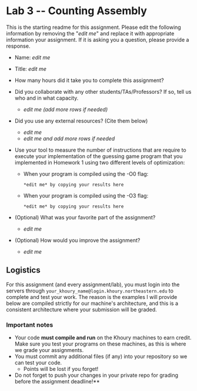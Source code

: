 # Lab 3 -- Counting Assembly

This is the starting readme for this assignment.  Please edit the following 
information by removing the "*edit me*" and replace it with appropriate 
information your assignment. If it is asking you a question, please provide 
a response.

- Name: *edit me*

- Title: *edit me*

- How many hours did it take you to complete this assignment? 

- Did you collaborate with any other students/TAs/Professors? If so, tell 
  us who and in what capacity.
  - *edit me (add more rows if needed)*
  
- Did you use any external resources? (Cite them below)
  - *edit me*
  - *edit me and add more rows if needed*
  
- Use your tool to measure the  number of instructions that are require to 
  execute your implementation of the guessing game program that you 
  implemented in Homework 1 using two different levels of optimization:

  - When your program is compiled using the -O0 flag:

    ```
    *edit me* by copying your results here
    ```

  - When your program is compiled using the -O3 flag:

    ```
    *edit me* by copying your results here
    ```

- (Optional) What was your favorite part of the assignment? 
  - *edit me*
  
- (Optional) How would you improve the assignment? 
  - *edit me*

## Logistics

For this assignment (and every assignment/lab), you must login into the 
servers through `your_khoury_name@login.khoury.northeastern.edu` to complete 
and test your work. The reason is the examples I will provide below are 
compiled strictly for our machine's architecture, and this is a consistent 
architecture where your submission will be graded.

### Important notes

* Your code **must compile and run** on the Khoury machines to earn credit. 
  Make sure you test your programs on these machines, as this is where we 
  grade your assignments.
* You must commit any additional files (if any) into your repository so we 
  can test your code.
  * Points will be lost if you forget!
* Do not forget to push your changes in your private repo for grading before 
  the assignment deadline!**

